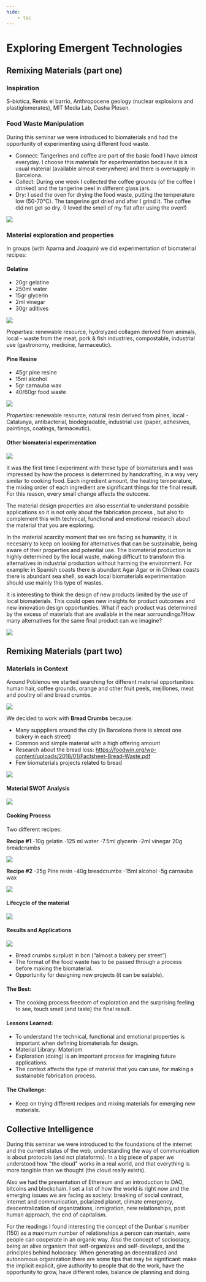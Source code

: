 ```yaml
---
hide:
    - toc
---
```


# Exploring Emergent Technologies

> ## 

## Remixing Materials (part one)

### Inspiration 

S-biotica, Remix el barrio, Anthropocene geology (nuclear explosions and plastiglomerates), MIT Media Lab, Dasha Plesen. 

### Food Waste Manipulation

During this seminar we were introduced to biomaterials and had the opportunity of experimenting using different food waste. 

- Connect: Tangerines and coffee are part of the basic food I have almost everyday. I choose this materials for experimentation because it is a usual material (available almost everywhere) and there is oversupply in Barcelona. 
- Collect: During one week I collected the coffee grounds (of the coffee I drinked) and the tangerine peel in different glass jars.
- Dry: I used the oven for drying the food waste, putting the temperature low (50-70°C). The tangerine got dried and after I grind it. The coffee did not get so dry. (I loved the smell of my flat after using the oven!)

![](../images/emergenttech/mandarinacafe.jpg)

### Material exploration and properties

In groups (with Aparna and Joaquin) we did experimentation of biomaterial recipes:

#### Gelatine

- 20gr gelatine
- 250ml water
- 15gr glycerin
- 2ml vinegar
- 30gr aditives

![](../images/emergenttech/gelatin.jpg)

*Properties:* renewable resource, hydrolyzed collagen derived from animals, local - waste from the meat, pork & fish industries, compostable, industrial use (gastronomy, medicine, farmaceutic).

#### Pine Resine

- 45gr pine resine
- 15ml alcohol
- 5gr carnauba wax
- 40/60gr food waste

![](../images/emergenttech/pineresin.jpg)

*Properties:* renewable resource, natural resin derived from pines, local - Catalunya, antibacterial, biodegradable, 
industrial use (paper, adhesives, paintings, coatings, farmaceutic).

#### Other biomaterial experimentation

![](../images/emergenttech/biomateriales.jpg)

It was the first time I experiment with these type of biomaterials and I was impressed by how the process is determined by handcrafting, in a way very similar to cooking food. Each ingredient amount, the heating temperature, the mixing order of each ingredient are significant things for the final result. For this reason, every small change affects the outcome. 

The material design properties are also essential to understand possible applications so it is not only about the fabrication process , but also to complement this with technical, functional and emotional research about the material that you are exploring.

In the material scarcity moment that we are facing as humanity, it is necesarry to keep on looking for alternatives that can be sustainable, being aware of their properties and potential use. The biomaterial production is highly determined by the local waste, making difficult to transform this alternatives in industrial production without harming the environment. For example: in Spanish coasts there is abundant Agar Agar or in Chilean coasts there is abundant sea shell, so each local biomaterials experimentation should use mainly this type of wastes. 

It is interesting to think the design of new products limited by the use of local biomaterials. This could open new insights for product outcomes and new innovation design opportunities. What if each product was determined by the excess of materials that are available in the near sorroundings?How many alternatives for the same final product can we imagine?

![](../images/emergenttech/otrosbiomateriales.jpg)


## Remixing Materials (part two)

### Materials in Context 

Around Poblenou we started searching for different material opportunities: human hair, coffee grounds, orange and other fruit peels, mejillones, meat and poultry oil and bread crumbs. 

![](../images/emergenttech/materialsincontext.jpg)

We decided to work with **Bread Crumbs** because:

- Many supppliers around the city (in Barcelona there is almost one bakery in each street)
- Common and simple material with a high offering amount
- Research about the bread loss: <https://foodwin.org/wp-content/uploads/2018/01/Factsheet-Bread-Waste.pdf>
- Few biomaterials projects related to bread

![](../images/emergenttech/migaspan.jpg)

#### Material SWOT Analysis
![](../images/emergenttech/swotpan.jpg)

#### Cooking Process

Two different recipes:

**Recipe #1**
-10g gelatin
-125 ml water
-7.5ml glycerin
-2ml vinegar
20g breadcrumbs

![](../images/emergenttech/recipe1.jpg)

**Recipe #2**
-25g Pine resin
-40g breadcrumbs
-15ml alcohol
-5g carnauba wax

![](../images/emergenttech/recipe2.jpg)

#### Lifecycle of the material

![](../images/emergenttech/lifecycle.jpg)

#### Results and Applications

![](../images/emergenttech/panfinal.jpg)

- Bread crumbs surplust in bcn (“almost a bakery per street”)
- The format of the food waste has to be passed through a process before making the biomaterial.
- Opportunity for designing new projects (it can be eatable).


#### The Best: 
- The cooking process freedom of exploration and the surprising feeling to see, touch smell (and taste) the final result. 

#### Lessons Learned:
- To understand the technical, functional and emotional properties is important when defining biomaterials for design. 
- Material Library: Materiom
- Exploration (doing) is an important process for imagining future applications.
- The context affects the type of material that you can use, for making a sustainable fabrication process. 

#### The Challenge:
- Keep on trying different recipes and mixing materials for emerging new materials.


## Collective Intelligence

During this seminar we were introduced to the foundations of the internet and the current status of the web, understanding the way of communication is about protocols (and not plataforms). In a big piece of paper we understood how "the cloud" works in a real world, and that everything is more tangible than we thought (the cloud really exists).

Also we had the presentation of Ethereum and an introduction to DAO, bitcoins and blockchain. I set a list of how the world is right now and the emerging issues we are facing as society: breaking of social contract, internet and communication, polarized planet, climate emergency, descentralization of organizations, inmigration, new relationships, post human approach, the end of capitalism. 

For the readings I found interesting the concept of the Dunbar´s number (150) as a maximum number of relationships a person can mantain, were people can cooperate in an organic way. Also the concept of sociocracy, being an alive organism that self-organizes and self-develops, and the principles behind holocracy. When generating an decentralized and autonomous organization there are some tips that may be significant: make the implicit explicit, give authority to people that do the work, have the opportunity to grow, have different roles, balance de planning and doing.
































